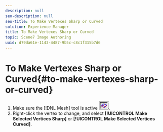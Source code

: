```yaml
---
description: null
seo-description: null
seo-title: To Make Vertexes Sharp or Curved
solution: Experience Manager
title: To Make Vertexes Sharp or Curved
topic: Scene7 Image Authoring
uuid: d79da61e-1143-4487-9b5c-c8c1f315b7d6
---
```


# To Make Vertexes Sharp or Curved{#to-make-vertexes-sharp-or-curved}

1. Make sure the [!DNL Mesh] tool is active ![](assets/mesh_tool.png).
1. Right-click the vertex to change, and select **[!UICONTROL Make Selected Vertices Sharp]** or **[!UICONTROL Make Selected Vertices Curved]**.
